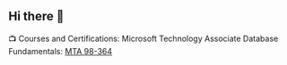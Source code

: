 ## Hi there 👋


📺 Courses and Certifications:
Microsoft Technology Associate Database Fundamentals: [MTA 98-364](https://www.credly.com/badges/ff540ba4-d580-47e5-b770-5242ccd79bdd/linked_in_profile)


<!--
**Rehaniqbal19/Rehaniqbal19** is a ✨ _special_ ✨ repository because its `README.md` (this file) appears on your GitHub profile.

Here are some ideas to get you started:

- 🔭 I’m currently working on ...
- 🌱 I’m currently learning ...
- 👯 I’m looking to collaborate on ...
- 🤔 I’m looking for help with ...
- 💬 Ask me about ...
- 📫 How to reach me: ...
- 😄 Pronouns: ...
- ⚡ Fun fact: ...
-->
